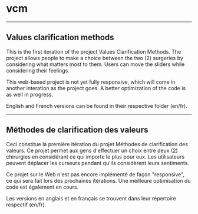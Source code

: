 # vcm
----------------------------
Values clarification methods
----------------------------
This is the first iteration of the project Values Clarification Methods.
The project allows people to make a choice between the two (2) surgeries by considering what matters most to them.
Users can move the sliders while considering their feelings.

This web-based project is not yet fully responsive, which will come in another interation as the project goes.
A better optimization of the code is as well in progress.

English and French versions can be found in their respective folder (en/fr).


-------------------------------------
Méthodes de clarification des valeurs
-------------------------------------
Ceci constitue la première itération du projet Méthodes de clarification des valeurs.
Ce projet permet aux gens d'effectuer un choix entre deux (2) chirurgies en considérant ce qui importe le plus pour eux.
Les utilisateurs peuvent déplacer les curseurs pendant qu'ils considèrent leurs sentiments.

Ce projet sur le Web n'est pas encore implémenté de façon "responsive", ce qui sera fait lors des prochaines itérations.
Une meilleure optimisation du code est également en cours.

Les versions en anglais et en français se trouvent dans leur répertoire respectif (en/fr).
